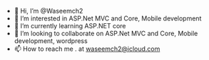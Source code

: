 - 👋 Hi, I’m @Waseemch2
- 👀 I’m interested in ASP.Net MVC and Core, Mobile development
- 🌱 I’m currently learning ASP.NET core
- 💞️ I’m looking to collaborate on ASP.Net MVC and Core, Mobile development, wordpress
- 📫 How to reach me . at waseemch2@icloud.com

<!---
Waseemch2/Waseemch2 is a ✨ special ✨ repository because its `README.md` (this file) appears on your GitHub profile.
You can click the Preview link to take a look at your changes.
--->
